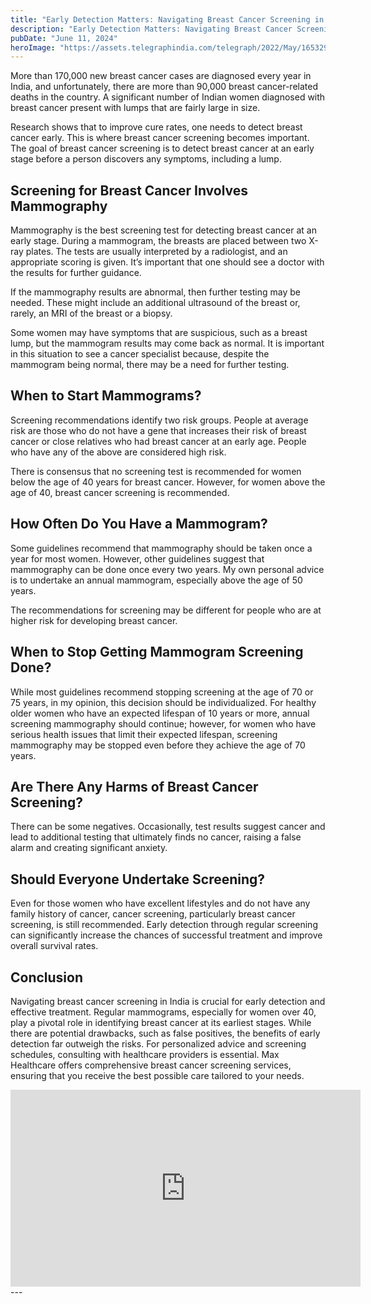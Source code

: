 ```yaml
---
title: "Early Detection Matters: Navigating Breast Cancer Screening in India"
description: "Early Detection Matters: Navigating Breast Cancer Screening in India"
pubDate: "June 11, 2024"
heroImage: "https://assets.telegraphindia.com/telegraph/2022/May/1653297971_breast-cancer.jpg"
---
```


More than 170,000 new breast cancer cases are diagnosed every year in India, and unfortunately, there are more than 90,000 breast cancer-related deaths in the country. A significant number of Indian women diagnosed with breast cancer present with lumps that are fairly large in size.

Research shows that to improve cure rates, one needs to detect breast cancer early. This is where breast cancer screening becomes important. The goal of breast cancer screening is to detect breast cancer at an early stage before a person discovers any symptoms, including a lump.

## Screening for Breast Cancer Involves Mammography

Mammography is the best screening test for detecting breast cancer at an early stage. During a mammogram, the breasts are placed between two X-ray plates. The tests are usually interpreted by a radiologist, and an appropriate scoring is given. It’s important that one should see a doctor with the results for further guidance.

If the mammography results are abnormal, then further testing may be needed. These might include an additional ultrasound of the breast or, rarely, an MRI of the breast or a biopsy.

Some women may have symptoms that are suspicious, such as a breast lump, but the mammogram results may come back as normal. It is important in this situation to see a cancer specialist because, despite the mammogram being normal, there may be a need for further testing.


## When to Start Mammograms?

Screening recommendations identify two risk groups. People at average risk are those who do not have a gene that increases their risk of breast cancer or close relatives who had breast cancer at an early age. People who have any of the above are considered high risk.

There is consensus that no screening test is recommended for women below the age of 40 years for breast cancer. However, for women above the age of 40, breast cancer screening is recommended.

## How Often Do You Have a Mammogram?

Some guidelines recommend that mammography should be taken once a year for most women. However, other guidelines suggest that mammography can be done once every two years. My own personal advice is to undertake an annual mammogram, especially above the age of 50 years.

The recommendations for screening may be different for people who are at higher risk for developing breast cancer.


## When to Stop Getting Mammogram Screening Done?

While most guidelines recommend stopping screening at the age of 70 or 75 years, in my opinion, this decision should be individualized. For healthy older women who have an expected lifespan of 10 years or more, annual screening mammography should continue; however, for women who have serious health issues that limit their expected lifespan, screening mammography may be stopped even before they achieve the age of 70 years.

## Are There Any Harms of Breast Cancer Screening?

There can be some negatives. Occasionally, test results suggest cancer and lead to additional testing that ultimately finds no cancer, raising a false alarm and creating significant anxiety.

## Should Everyone Undertake Screening?

Even for those women who have excellent lifestyles and do not have any family history of cancer, cancer screening, particularly breast cancer screening, is still recommended. Early detection through regular screening can significantly increase the chances of successful treatment and improve overall survival rates.

## Conclusion

Navigating breast cancer screening in India is crucial for early detection and effective treatment. Regular mammograms, especially for women over 40, play a pivotal role in identifying breast cancer at its earliest stages. While there are potential drawbacks, such as false positives, the benefits of early detection far outweigh the risks. For personalized advice and screening schedules, consulting with healthcare providers is essential. Max Healthcare offers comprehensive breast cancer screening services, ensuring that you receive the best possible care tailored to your needs.
<iframe width="560" height="315" src="https://www.youtube.com/embed/0ENy0t7rTQw?si=jye6ib9TO8KyffeW" title="YouTube video player" frameborder="0" allow="accelerometer; autoplay; clipboard-write; encrypted-media; gyroscope; picture-in-picture; web-share" referrerpolicy="strict-origin-when-cross-origin" allowfullscreen></iframe>
---
